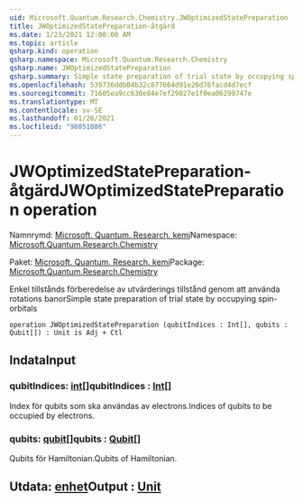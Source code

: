 ```yaml
---
uid: Microsoft.Quantum.Research.Chemistry.JWOptimizedStatePreparation
title: JWOptimizedStatePreparation-åtgärd
ms.date: 1/23/2021 12:00:00 AM
ms.topic: article
qsharp.kind: operation
qsharp.namespace: Microsoft.Quantum.Research.Chemistry
qsharp.name: JWOptimizedStatePreparation
qsharp.summary: Simple state preparation of trial state by occupying spin-orbitals
ms.openlocfilehash: 539736ddb04b32c877664d91e20d76facd4d7ecf
ms.sourcegitcommit: 71605ea9cc630e84e7ef29027e1f0ea06299747e
ms.translationtype: MT
ms.contentlocale: sv-SE
ms.lasthandoff: 01/26/2021
ms.locfileid: "98851086"
---
```

# <a name="jwoptimizedstatepreparation-operation"></a><span data-ttu-id="b6c5b-102">JWOptimizedStatePreparation-åtgärd</span><span class="sxs-lookup"><span data-stu-id="b6c5b-102">JWOptimizedStatePreparation operation</span></span>

<span data-ttu-id="b6c5b-103">Namnrymd: [Microsoft. Quantum. Research. kemi](xref:Microsoft.Quantum.Research.Chemistry)</span><span class="sxs-lookup"><span data-stu-id="b6c5b-103">Namespace: [Microsoft.Quantum.Research.Chemistry](xref:Microsoft.Quantum.Research.Chemistry)</span></span>

<span data-ttu-id="b6c5b-104">Paket: [Microsoft. Quantum. Research. kemi](https://nuget.org/packages/Microsoft.Quantum.Research.Chemistry)</span><span class="sxs-lookup"><span data-stu-id="b6c5b-104">Package: [Microsoft.Quantum.Research.Chemistry](https://nuget.org/packages/Microsoft.Quantum.Research.Chemistry)</span></span>


<span data-ttu-id="b6c5b-105">Enkel tillstånds förberedelse av utvärderings tillstånd genom att använda rotations banor</span><span class="sxs-lookup"><span data-stu-id="b6c5b-105">Simple state preparation of trial state by occupying spin-orbitals</span></span>

```qsharp
operation JWOptimizedStatePreparation (qubitIndices : Int[], qubits : Qubit[]) : Unit is Adj + Ctl
```


## <a name="input"></a><span data-ttu-id="b6c5b-106">Indata</span><span class="sxs-lookup"><span data-stu-id="b6c5b-106">Input</span></span>

### <a name="qubitindices--int"></a><span data-ttu-id="b6c5b-107">qubitIndices: [int](xref:microsoft.quantum.lang-ref.int)[]</span><span class="sxs-lookup"><span data-stu-id="b6c5b-107">qubitIndices : [Int](xref:microsoft.quantum.lang-ref.int)[]</span></span>

<span data-ttu-id="b6c5b-108">Index för qubits som ska användas av electrons.</span><span class="sxs-lookup"><span data-stu-id="b6c5b-108">Indices of qubits to be occupied by electrons.</span></span>


### <a name="qubits--qubit"></a><span data-ttu-id="b6c5b-109">qubits: [qubit](xref:microsoft.quantum.lang-ref.qubit)[]</span><span class="sxs-lookup"><span data-stu-id="b6c5b-109">qubits : [Qubit](xref:microsoft.quantum.lang-ref.qubit)[]</span></span>

<span data-ttu-id="b6c5b-110">Qubits för Hamiltonian.</span><span class="sxs-lookup"><span data-stu-id="b6c5b-110">Qubits of Hamiltonian.</span></span>



## <a name="output--unit"></a><span data-ttu-id="b6c5b-111">Utdata: [enhet](xref:microsoft.quantum.lang-ref.unit)</span><span class="sxs-lookup"><span data-stu-id="b6c5b-111">Output : [Unit](xref:microsoft.quantum.lang-ref.unit)</span></span>

